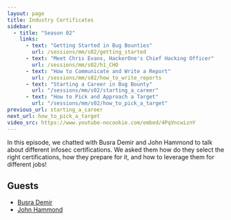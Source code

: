 ```yaml
---
layout: page
title: Industry Certificates
sidebar:
  - title: "Season 02"
    links:
      - text: "Getting Started in Bug Bounties"
        url: /sessions/mm/s02/getting_started
      - text: "Meet Chris Evans, HackerOne's Chief Hacking Officer"
        url: /sessions/mm/s02/h1_CHO
      - text: "How to Communicate and Write a Report"
        url: /sessions/mm/s02/how_to_write_reports
      - text: "Starting a Career in Bug Bounty"
        url: "/sessions/mm/s02/starting_a_career"        
      - text: "How to Pick and Approach a Target"
        url: "/sessions/mm/s02/how_to_pick_a_target"   
previous_url: starting_a_career
next_url: how_to_pick_a_target
video_src: https://www.youtube-nocookie.com/embed/4PqVncwiznY
---
```


In this episode, we chatted with Busra Demir and John Hammond to talk about different infosec certifications. We asked them how do they select the right certifications, how they prepare for it, and how to leverage them for different jobs! 

Guests
-----------------
- [Busra Demir](https://twitter.com/areyou1or0)
- [John Hammond](https://twitter.com/_JohnHammond)